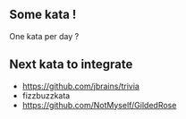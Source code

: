 ## Some kata !

One kata per day ?

## Next kata to integrate

 - https://github.com/jbrains/trivia
 - fizzbuzzkata
 - https://github.com/NotMyself/GildedRose
